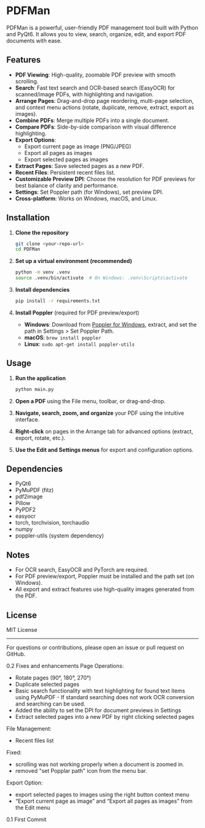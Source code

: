 # PDFMan

PDFMan is a powerful, user-friendly PDF management tool built with Python and PyQt6. It allows you to view, search, organize, edit, and export PDF documents with ease.

## Features

- **PDF Viewing**: High-quality, zoomable PDF preview with smooth scrolling.
- **Search**: Fast text search and OCR-based search (EasyOCR) for scanned/image PDFs, with highlighting and navigation.
- **Arrange Pages**: Drag-and-drop page reordering, multi-page selection, and context menu actions (rotate, duplicate, remove, extract, export as images).
- **Combine PDFs**: Merge multiple PDFs into a single document.
- **Compare PDFs**: Side-by-side comparison with visual difference highlighting.
- **Export Options**:
  - Export current page as image (PNG/JPEG)
  - Export all pages as images
  - Export selected pages as images
- **Extract Pages**: Save selected pages as a new PDF.
- **Recent Files**: Persistent recent files list.
- **Customizable Preview DPI**: Choose the resolution for PDF previews for best balance of clarity and performance.
- **Settings**: Set Poppler path (for Windows), set preview DPI.
- **Cross-platform**: Works on Windows, macOS, and Linux.

## Installation

1. **Clone the repository**
   ```sh
   git clone <your-repo-url>
   cd PDFMan
   ```

2. **Set up a virtual environment (recommended)**
   ```sh
   python -m venv .venv
   source .venv/bin/activate  # On Windows: .venv\Scripts\activate
   ```

3. **Install dependencies**
   ```sh
   pip install -r requirements.txt
   ```

4. **Install Poppler** (required for PDF preview/export)
   - **Windows**: Download from [Poppler for Windows](https://github.com/oschwartz10612/poppler-windows/releases/), extract, and set the path in Settings > Set Poppler Path.
   - **macOS**: `brew install poppler`
   - **Linux**: `sudo apt-get install poppler-utils`

## Usage

1. **Run the application**
   ```sh
   python main.py
   ```

2. **Open a PDF** using the File menu, toolbar, or drag-and-drop.
3. **Navigate, search, zoom, and organize** your PDF using the intuitive interface.
4. **Right-click** on pages in the Arrange tab for advanced options (extract, export, rotate, etc.).
5. **Use the Edit and Settings menus** for export and configuration options.

## Dependencies
- PyQt6
- PyMuPDF (fitz)
- pdf2image
- Pillow
- PyPDF2
- easyocr
- torch, torchvision, torchaudio
- numpy
- poppler-utils (system dependency)

## Notes
- For OCR search, EasyOCR and PyTorch are required.
- For PDF preview/export, Poppler must be installed and the path set (on Windows).
- All export and extract features use high-quality images generated from the PDF.

## License
MIT License

---

For questions or contributions, please open an issue or pull request on GitHub.

0.2 Fixes and enhancements
Page Operations:
- Rotate pages (90°, 180°, 270°)
- Duplicate selected pages
- Basic search functionality with text highlighting for found text items using PyMuPDF - If standard searching does not work OCR conversion and searching can be used.
- Added the ability to set the DPI for document previews in Settings
- Extract selected pages into a new PDF by right clicking selected pages
  
File Management:
- Recent files list

Fixed:
- scrolling was not working properly when a document is zoomed in.
- removed "set Popplar path" icon from the menu bar.
  
Export Option:
- export selected pages to images using the right button context menu
- “Export current page as image” and “Export all pages as images” from the Edit menu


0.1 First Commit
